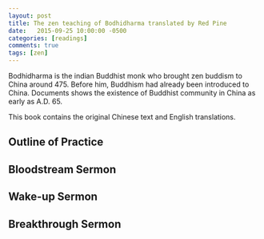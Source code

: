 ```yaml
---
layout: post
title: The zen teaching of Bodhidharma translated by Red Pine
date:   2015-09-25 10:00:00 -0500
categories: [readings]
comments: true
tags: [zen]
---
```


Bodhidharma is the indian Buddhist monk who brought zen buddism 
to China around 475.
Before him, Buddhism had already been introduced to China.
Documents shows the existence of Buddhist community in China 
as early as A.D. 65. 

This book contains the original Chinese text and English translations.

## Outline of Practice

## Bloodstream Sermon

## Wake-up Sermon

## Breakthrough Sermon


